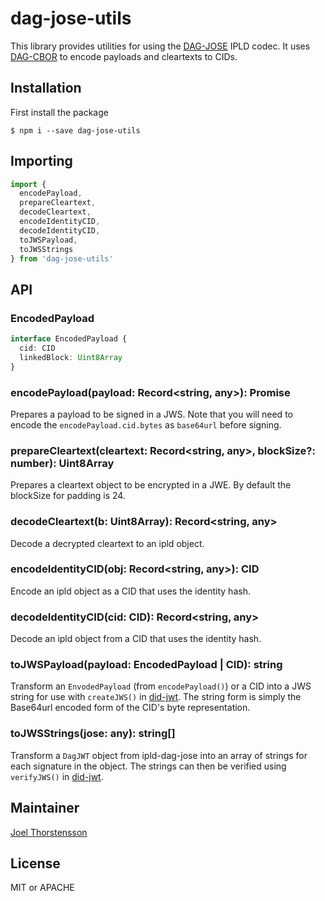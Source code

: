 # dag-jose-utils

This library provides utilities for using the [DAG-JOSE](https://github.com/ceramicnetwork/js-dag-jose) IPLD codec. It uses [DAG-CBOR](https://github.com/ipld/js-dag-cbor) to encode payloads and cleartexts to CIDs.

## Installation
First install the package
```
$ npm i --save dag-jose-utils
```

## Importing
```ts
import {
  encodePayload,
  prepareCleartext,
  decodeCleartext,
  encodeIdentityCID,
  decodeIdentityCID,
  toJWSPayload,
  toJWSStrings
} from 'dag-jose-utils'
```

## API

### EncodedPayload
```ts
interface EncodedPayload {
  cid: CID
  linkedBlock: Uint8Array
}
```

### encodePayload(payload: Record<string, any>): Promise<EncodedPayload>
Prepares a payload to be signed in a JWS. Note that you will need to encode the `encodePayload.cid.bytes` as `base64url` before signing.

### prepareCleartext(cleartext: Record<string, any>, blockSize?: number): Uint8Array
Prepares a cleartext object to be encrypted in a JWE. By default the blockSize for padding is 24.

### decodeCleartext(b: Uint8Array): Record<string, any>
Decode a decrypted cleartext to an ipld object.

### encodeIdentityCID(obj: Record<string, any>): CID
Encode an ipld object as a CID that uses the identity hash.

### decodeIdentityCID(cid: CID): Record<string, any>
Decode an ipld object from a CID that uses the identity hash.

### toJWSPayload(payload: EncodedPayload | CID): string
Transform an `EnvodedPayload` (from `encodePayload()`) or a CID into a JWS string for use with `createJWS()` in [did-jwt](https://github.com/decentralized-identity/did-jwt). The string form is simply the Base64url encoded form of the CID's byte representation.

### toJWSStrings(jose: any): string[]
Transform a `DagJWT` object from ipld-dag-jose into an array of strings for each signature in the object. The strings can then be verified using `verifyJWS()` in [did-jwt](https://github.com/decentralized-identity/did-jwt).

## Maintainer
[Joel Thorstensson](https://github.com/oed)

## License
MIT or APACHE
